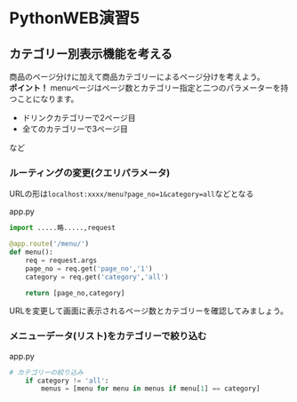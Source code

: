 # PythonWEB演習5

## カテゴリー別表示機能を考える
商品のページ分けに加えて商品カテゴリーによるページ分けを考えよう。  
**ポイント！**
menuページはページ数とカテゴリー指定と二つのパラメーターを持つことになります。

- ドリンクカテゴリーで2ページ目
- 全てのカテゴリーで3ページ目

など

### ルーティングの変更(クエリパラメータ)

URLの形は`localhost:xxxx/menu?page_no=1&category=all`などとなる

app.py
```python
import .....略.....,request

@app.route('/menu/')
def menu():
    req = request.args
    page_no = req.get('page_no','1')
    category = req.get('category','all')

    return [page_no,category]
```
URLを変更して画面に表示されるページ数とカテゴリーを確認してみましょう。

### メニューデータ(リスト)をカテゴリーで絞り込む

app.py
```python
# カテゴリーの絞り込み
    if category != 'all':
        menus = [menu for menu in menus if menu[1] == category]
```




